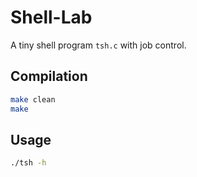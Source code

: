 # Shell-Lab

A tiny shell program `tsh.c` with job control.

## Compilation

```bash
make clean
make
```
## Usage

```bash
./tsh -h
```

